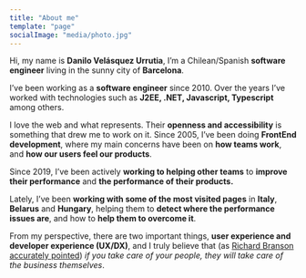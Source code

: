 ```yaml
---
title: "About me"
template: "page"
socialImage: "media/photo.jpg"
---
```


Hi, my name is **Danilo Velásquez Urrutia**, I’m a Chilean/Spanish **software
engineer** living in the sunny city of **Barcelona**.

I’ve been working as a **software engineer** since 2010. Over the years I’ve
worked with technologies such as **J2EE, .NET, Javascript, Typescript** among
others.

I love the web and what represents. Their **openness and accessibility** is
something that drew me to work on it. Since 2005, I’ve been doing **FrontEnd
development**, where my main concerns have been on **how teams work**, and **how
our users feel our products**.

Since 2019, I’ve been actively **working to helping other teams** to **improve
their performance** and **the performance of their products.**

Lately, I’ve been **working with some of the most visited pages** in **Italy**,
**Belarus** and **Hungary**, helping them to **detect where the performance
issues are**, and how to **help them to overcome it**.

From my perspective, there are two important things, **user experience and
developer experience (UX/DX)**, and I truly believe that (as
[Richard Branson accurately pointed](https://www.forbes.com/sites/pavelkrapivin/2018/07/09/sir-richard-bransons-5-billion-reasons-to-make-your-employees-candidates-happy/#3df5574a6710))
_if you take care of your people, they will take care of the business
themselves_.
